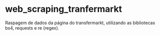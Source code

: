 # web_scraping_tranfermarkt
Raspagem de dados da página do transfermarkt, utilizando as bibliotecas bs4, requests e re (regex).
